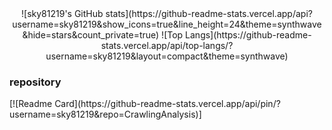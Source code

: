 <div align="center">
  ![sky81219's GitHub stats](https://github-readme-stats.vercel.app/api?  username=sky81219&show_icons=true&line_height=24&theme=synthwave&hide=stars&count_private=true)
  ![Top Langs](https://github-readme-stats.vercel.app/api/top-langs/?username=sky81219&layout=compact&theme=synthwave)
</div>

<h3>repository</h3>
[![Readme Card](https://github-readme-stats.vercel.app/api/pin/?username=sky81219&repo=CrawlingAnalysis)]

<!--
**sky81219/sky81219** is a ✨ _special_ ✨ repository because its `README.md` (this file) appears on your GitHub profile.

Here are some ideas to get you started:

- 🔭 I’m currently working on ...
- 🌱 I’m currently learning ...
- 👯 I’m looking to collaborate on ...
- 🤔 I’m looking for help with ...
- 💬 Ask me about ...
- 📫 How to reach me: ...
- 😄 Pronouns: ...
- ⚡ Fun fact: ...
-->
